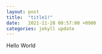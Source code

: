 ```yaml
---
layout: post
title:  "title1!"
date:   2021-11-28 00:57:00 +0900
categories: jekyll update
---
```


Hello World